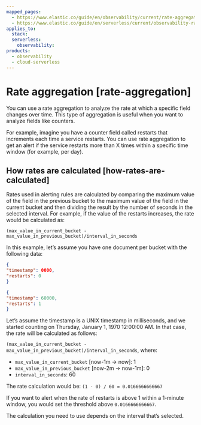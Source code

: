 ```yaml
---
mapped_pages:
  - https://www.elastic.co/guide/en/observability/current/rate-aggregation.html
  - https://www.elastic.co/guide/en/serverless/current/observability-rateAggregation.html
applies_to:
  stack:
  serverless:
    observability:
products:
  - observability
  - cloud-serverless
---
```


# Rate aggregation [rate-aggregation]

You can use a rate aggregation to analyze the rate at which a specific field changes over time. This type of aggregation is useful when you want to analyze fields like counters.

For example, imagine you have a counter field called restarts that increments each time a service restarts. You can use rate aggregation to get an alert if the service restarts more than X times within a specific time window (for example, per day).


## How rates are calculated [how-rates-are-calculated]

Rates used in alerting rules are calculated by comparing the maximum value of the field in the previous bucket to the maximum value of the field in the current bucket and then dividing the result by the number of seconds in the selected interval. For example, if the value of the restarts increases, the rate would be calculated as:

`(max_value_in_current_bucket - max_value_in_previous_bucket)/interval_in_seconds`

In this example, let’s assume you have one document per bucket with the following data:

```json
{
"timestamp": 0000,
"restarts": 0
}

{
"timestamp": 60000,
"restarts": 1
}
```

Let’s assume the timestamp is a UNIX timestamp in milliseconds, and we started counting on Thursday, January 1, 1970 12:00:00 AM. In that case, the rate will be calculated as follows:

`(max_value_in_current_bucket - max_value_in_previous_bucket)/interval_in_seconds`, where:

* `max_value_in_current_bucket` [now-1m → now]: 1
* `max_value_in_previous_bucket` [now-2m → now-1m]: 0
* `interval_in_seconds`: 60

The rate calculation would be: `(1 - 0) / 60 = 0.0166666666667`

If you want to alert when the rate of restarts is above 1 within a 1-minute window, you would set the threshold above `0.0166666666667`.

The calculation you need to use depends on the interval that’s selected.
